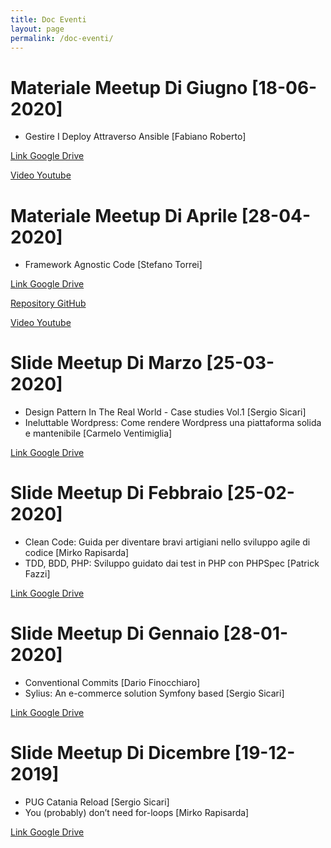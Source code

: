 ```yaml
---
title: Doc Eventi
layout: page
permalink: /doc-eventi/
---
```


# Materiale Meetup Di Giugno [18-06-2020]

* Gestire I Deploy Attraverso Ansible [Fabiano Roberto]

[Link Google Drive](https://drive.google.com/file/d/1o18TOr8keqFohxmWyJYK0lghgirSIKgC/view?usp=sharing)

[Video Youtube](https://youtu.be/oND5aO7lTEE)

# Materiale Meetup Di Aprile [28-04-2020]

* Framework Agnostic Code [Stefano Torrei]

[Link Google Drive](https://drive.google.com/open?id=1b2mrsDjROVHKXCl0y9PMSveG9_k8WU_L)

[Repository GitHub](https://github.com/stefanotorresi/frameworkless-php-boilerplate)

[Video Youtube](https://www.youtube.com/watch?v=wBO-OM6WT9U)

# Slide Meetup Di Marzo [25-03-2020]

* Design Pattern In The Real World - Case studies Vol.1 [Sergio Sicari]
* Ineluttable Wordpress: Come rendere Wordpress una piattaforma solida e mantenibile [Carmelo Ventimiglia]

[Link Google Drive](https://drive.google.com/open?id=1qRBA_hvy9-1tBPEgzeAUETpjV7LXjWG_)

# Slide Meetup Di Febbraio [25-02-2020]

* Clean Code: Guida per diventare bravi artigiani nello sviluppo agile di codice [Mirko Rapisarda]
* TDD, BDD, PHP: Sviluppo guidato dai test in PHP con PHPSpec [Patrick Fazzi]

[Link Google Drive](https://drive.google.com/open?id=1vpXlEbzlM_5AzG9eOkl_4WGUux6c95nj)

# Slide Meetup Di Gennaio [28-01-2020]

* Conventional Commits [Dario Finocchiaro]
* Sylius: An e-commerce solution Symfony based [Sergio Sicari]

[Link Google Drive](https://drive.google.com/open?id=1F_YiDjsFOkT1d50142TZCzm1tcRn6AVe)

# Slide Meetup Di Dicembre [19-12-2019]

* PUG Catania Reload [Sergio Sicari]
* You (probably) don’t need for-loops [Mirko Rapisarda]

[Link Google Drive](https://drive.google.com/open?id=1XTKczBBZD3cOGgl-kRSQrArZdxMNZgd1)